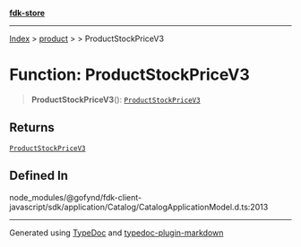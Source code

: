 [**fdk-store**](../../../README.md)
***

[Index](../../../API.md) > [product](../../README.md) > [<internal>](../README.md) > ProductStockPriceV3

# Function: ProductStockPriceV3

> **ProductStockPriceV3**(): [`ProductStockPriceV3`](../type-aliases/type-alias.ProductStockPriceV3.md)

## Returns

[`ProductStockPriceV3`](../type-aliases/type-alias.ProductStockPriceV3.md)

## Defined In

node\_modules/@gofynd/fdk-client-javascript/sdk/application/Catalog/CatalogApplicationModel.d.ts:2013

***
Generated using [TypeDoc](https://typedoc.org/) and [typedoc-plugin-markdown](https://www.npmjs.com/package/typedoc-plugin-markdown)
